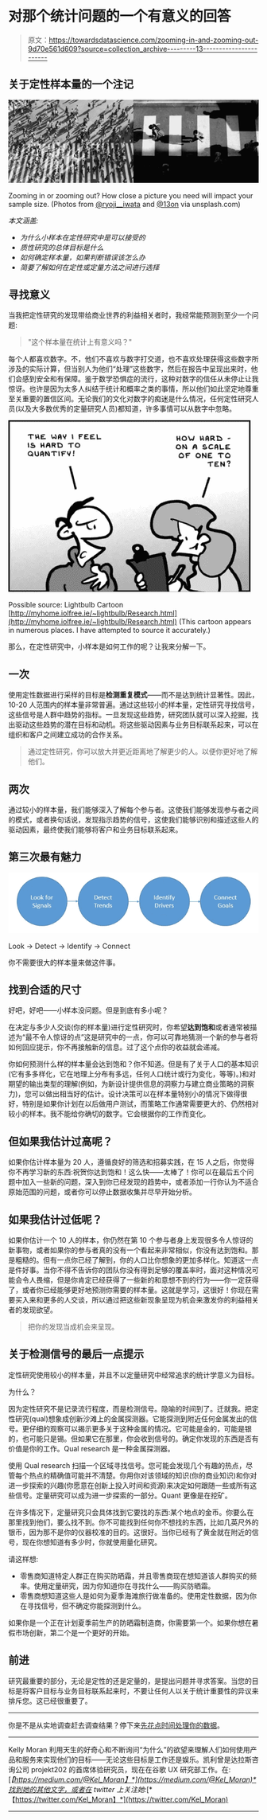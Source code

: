 # 对那个统计问题的一个有意义的回答

> 原文：<https://towardsdatascience.com/zooming-in-and-zooming-out-9d70e561d609?source=collection_archive---------13----------------------->

## 关于定性样本量的一个注记

![](img/25679c6b2db226fa19eb742a27014a07.png)

Zooming in or zooming out? How close a picture you need will impact your sample size. (Photos from [@ryoji__iwata](https://unsplash.com/@ryoji__iwata) and [@13on](https://unsplash.com/@13on) via unsplash.com)

*本文涵盖:*

*   *为什么小样本在定性研究中是可以接受的*
*   *质性研究的总体目标是什么*
*   *如何确定样本量，如果判断错误该怎么办*
*   *简要了解如何在定性或定量方法之间进行选择*

## 寻找意义

当我把定性研究的发现带给商业世界的利益相关者时，我经常能预测到至少一个问题:

> "这个样本量在统计上有意义吗？"

每个人都喜欢数字。不，他们不喜欢与数字打交道，也不喜欢处理获得这些数字所涉及的实际计算，但当别人为他们“处理”这些数字，然后在报告中呈现出来时，他们会感到安全和有保障。鉴于数学恐惧症的流行，这种对数字的信任从未停止让我惊讶。也许是因为太多人纠结于统计和概率之类的事情，所以他们如此坚定地尊重至关重要的置信区间。无论我们的文化对数字的痴迷是什么情况，任何定性研究人员(以及大多数优秀的定量研究人员)都知道，许多事情可以从数字中忽略。

![](img/5cf24f60e263ce9f892ce85bab001ea8.png)

Possible source: Lightbulb Cartoon [http://myhome.iolfree.ie/~lightbulb/Research.html](http://myhome.iolfree.ie/~lightbulb/Research.html) (This cartoon appears in numerous places. I have attempted to source it accurately.)

那么，在定性研究中，小样本是如何工作的呢？让我来分解一下。

## 一次

使用定性数据进行采样的目标是**检测重复模式**——而不是达到统计显著性。因此，10-20 人范围内的样本量非常普遍。通过这些较小的样本量，定性研究寻找信号，这些信号是人群中趋势的指标。一旦发现这些趋势，研究团队就可以深入挖掘，找出驱动这些趋势的潜在目标和动机。将这些驱动因素与业务目标联系起来，可以在组织和客户之间建立成功的合作关系。

> 通过定性研究，你可以放大并更近距离地了解更少的人。以便你更好地了解他们。

## 两次

通过较小的样本量，我们能够深入了解每个参与者。这使我们能够发现参与者之间的模式，或者换句话说，发现指示趋势的信号，这使我们能够识别和描述这些人的驱动因素，最终使我们能够将客户和业务目标联系起来。

## 第三次最有魅力

![](img/3ff7c876544777a8ca5a7087e2c1493c.png)

Look -> Detect -> Identify -> Connect

你不需要很大的样本量来做这件事。

## 找到合适的尺寸

好吧，好吧——小样本没问题。但是到底有多小呢？

在决定与多少人交谈(你的样本量)进行定性研究时，你希望**达到饱和**或者通常被描述为“最不令人惊讶的点”这是研究中的一点，你可以可靠地猜测一个新的参与者将如何回应提示，你不再接触新的信息。过了这个点你的收益就会递减。

你如何预测什么样的样本量会达到饱和？你不知道。但是有了关于人口的基本知识(它有多多样化，它在地理上分布有多远，任何人口统计或行为变化，等等)。)和对期望的输出类型的理解(例如，为新设计提供信息的洞察力与建立商业策略的洞察力)，您可以做出相当好的估计。设计决策可以在样本量特别小的情况下做得很好，特别是如果你计划在以后做用户测试，而策略工作通常需要更大的、仍然相对较小的样本。我不能给你确切的数字。它会根据你的工作而变化。

## 但如果我估计过高呢？

如果你估计样本量为 20 人，遵循良好的筛选和招募实践，在 15 人之后，你觉得你不再学习新的东西:祝贺你达到饱和！这么快——太棒了！你可以在最后五个问题中加入一些新的问题，深入到你已经发现的趋势中，或者添加一行你认为不适合原始范围的问题，或者你可以停止数据收集并尽早开始分析。

## 如果我估计过低呢？

如果你估计一个 10 人的样本，你仍然在第 10 个参与者身上发现很多令人惊讶的新事物，或者如果你的参与者真的没有一个看起来非常相似，你没有达到饱和。那是粗糙的。但有一点你已经了解到，你的人口比你想象的更加多样化。知道这一点是件好事。当你不得不告诉你的团队你没有得到足够的覆盖率时，面对这种情况可能会令人畏缩，但是你肯定已经获得了一些新的和意想不到的行为——你一定获得了，或者你已经能够更好地预测你需要的样本量。这就是学习，这很好！你现在需要买入来和更多的人交谈，所以通过把这些新现象呈现为机会来激发你的利益相关者的发现欲望。

> 把你的发现当成机会来呈现。

## **关于检测信号的最后一点提示**

定性研究使用较小的样本量，并且不以定量研究中经常追求的统计学意义为目标。

为什么？

因为定性研究不是记录流行程度，而是检测信号。隐喻的时间到了。迁就我。把定性研究(qual)想象成创新沙滩上的金属探测器。它能探测到附近任何金属发出的信号。更仔细的观察可以揭示更多关于这种金属的情况。它可能是金的，可能是银的，也可能只是锡。但如果它在那里，你会收到信号的。确定你发现的东西是否有价值是你的工作。Qual research 是一种金属探测器。

使用 Qual research 扫描一个区域寻找信号。您可能会发现几个有趣的热点，尽管每个热点的精确值可能并不清楚。你用你对该领域的知识(你的商业知识)和你对进一步探索的兴趣(你愿意在创新上投入时间和资源)来决定如何跟随一些或所有这些信号。定量研究可以成为进一步探索的一部分。Quant 更像是在挖矿。

在许多情况下，定量研究只会具体找到它要找的东西:某个地点的金币。你要么在那里找到他们，要么找不到。你不可能找到任何你不想找的东西，比如几英尺外的银币，因为那不是你的仪器校准的目的。这很好。当你已经有了黄金就在附近的信号，现在你想知道有多少时，你就使用量化研究。

请这样想:

*   零售商知道特定人群正在购买防晒霜，并且零售商现在想知道该人群购买的频率。使用定量研究，因为你知道你在寻找什么——购买防晒霜。
*   零售商想知道这些人是如何为夏季海滩旅行做准备的。使用定性数据，因为你在寻找信号，但不确定你能探测到什么。

如果你是一个正在计划夏季前生产的防晒霜制造商，你需要第一个。如果你想在暑假市场创新，第二个是一个更好的开始。

## 前进

研究最重要的部分，无论是定性的还是定量的，是提出问题并寻求答案。当您的目标是将客户目标与业务目标联系起来时，不要让任何人以关于统计重要性的异议来排斥您。这已经很重要了。

***

你是不是从实地调查赶去调查结果？停下来[先花点时间处理你的数据](https://medium.com/@Kel_Moran/spending-time-with-your-data-db7c65d6b3bd)。

***

Kelly Moran 利用天生的好奇心和不断询问“为什么”的欲望来理解人们如何使用产品和服务来实现他们的目标——无论这些目标是工作还是娱乐。凯利曾是达拉斯咨询公司 projekt202 的首席体验研究员，现在在谷歌 UX 研究部工作。在:[*【https://medium.com/@Kel_Moran】*](https://medium.com/@Kel_Moran)*找到她的其他文字，或者在 twitter 上关注她:*[*【https://twitter.com/Kel_Moran】*](https://twitter.com/Kel_Moran)

***